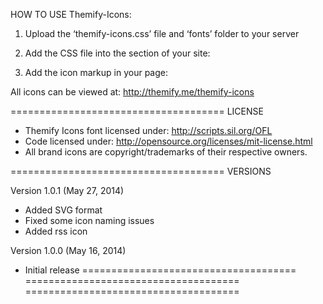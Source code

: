 HOW TO USE Themify-Icons:

1) Upload the ‘themify-icons.css’ file and ‘fonts’ folder to your server

2) Add the CSS file into the <head> section of your site:
<link href="http://yoursite.com/themify-icons.css" rel="stylesheet">

3) Add the icon markup in your page:
<span class="ti-download"></span>

All icons can be viewed at: http://themify.me/themify-icons


=====================================
LICENSE

- Themify Icons font licensed under: http://scripts.sil.org/OFL
- Code licensed under: http://opensource.org/licenses/mit-license.html
- All brand icons are copyright/trademarks of their respective owners.


=====================================
VERSIONS

Version 1.0.1 (May 27, 2014)
- Added SVG format
- Fixed some icon naming issues
- Added rss icon

Version 1.0.0 (May 16, 2014)
- Initial release
=====================================
=====================================
=====================================